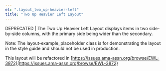 ```yaml
---
el: ".layout_two_up-heavier-left"
title: "Two Up Heavier Left Layout"
---
```

DEPRECATED | The Two Up Heavier Left Layout displays items in two side-by-side columns, with the primary side being wider than the secondary.

Note: The layout-example_placeholder class is for demonstrating the layout in the style guide and should not be used in production.

This layout will be refactored in [https://issues.ama-assn.org/browse/EWL-3872](https://issues.ama-assn.org/browse/EWL-3872)
